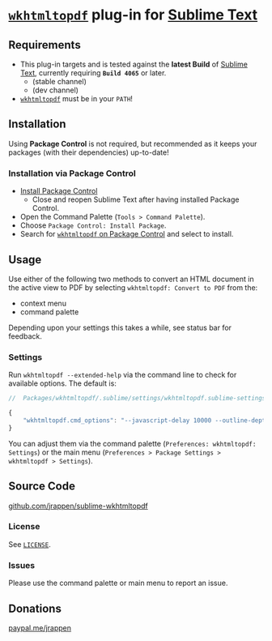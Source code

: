 # [`wkhtmltopdf`](http://wkhtmltopdf.org/downloads.html) plug-in for [Sublime Text](https://www.sublimetext.com)

## Requirements

* This plug-in targets and is tested against the **latest Build** of [Sublime Text](https://www.sublimetext.com), currently requiring **`Build 4065`** or later.
  * (stable channel)
  * (dev channel)
* [`wkhtmltopdf`](http://wkhtmltopdf.org/downloads.html) must be in your `PATH`!

## Installation

Using **Package Control** is not required, but recommended as it keeps your packages (with their dependencies) up-to-date!

### Installation via Package Control

* [Install Package Control](https://packagecontrol.io/installation#st3)
  * Close and reopen Sublime Text after having installed Package Control.
* Open the Command Palette (`Tools > Command Palette`).
* Choose `Package Control: Install Package`.
* Search for [`wkhtmltopdf` on Package Control](https://packagecontrol.io/packages/wkhtmltopdf) and select to install.

## Usage

Use either of the following two methods to convert an HTML document in the active view to PDF by selecting `wkhtmltopdf: Convert to PDF` from the:

* context menu
* command palette

Depending upon your settings this takes a while, see status bar for feedback.

### Settings

Run `wkhtmltopdf --extended-help` via the command line to check for available options. The default is:

```js
//  Packages/wkhtmltopdf/.sublime/settings/wkhtmltopdf.sublime-settings

{
    "wkhtmltopdf.cmd_options": "--javascript-delay 10000 --outline-depth 8 --encoding utf-8"
}
```

You can adjust them via the command palette (`Preferences: wkhtmltopdf: Settings`) or the main menu (`Preferences > Package Settings > wkhtmltopdf > Settings`).

## Source Code

[github.com/jrappen/sublime-wkhtmltopdf](https://www.github.com/jrappen/sublime-wkhtmltopdf)

### License

See [`LICENSE`](https://github.com/jrappen/sublime-wkhtmltopdf/blob/master/LICENSE).

### Issues

Please use the command palette or main menu to report an issue.

## Donations

[paypal.me/jrappen](https://www.paypal.me/jrappen)
